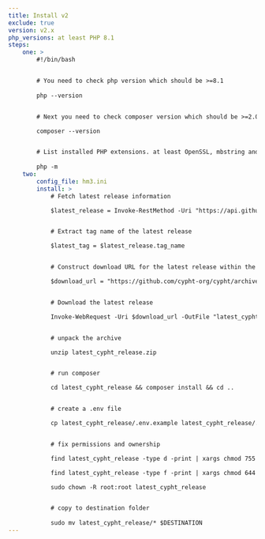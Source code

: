 ```yaml
---
title: Install v2
exclude: true
version: v2.x
php_versions: at least PHP 8.1
steps:
    one: >
        #!/bin/bash


        # You need to check php version which should be >=8.1
        
        php --version


        # Next you need to check composer version which should be >=2.0.0

        composer --version


        # List installed PHP extensions. at least OpenSSL, mbstring and cURL should be in the list
        
        php -m
    two:
        config_file: hm3.ini
        install: >
            # Fetch latest release information

            $latest_release = Invoke-RestMethod -Uri "https://api.github.com/repos/cypht-org/cypht/releases/latest"


            # Extract tag name of the latest release

            $latest_tag = $latest_release.tag_name


            # Construct download URL for the latest release within the 2.x series

            $download_url = "https://github.com/cypht-org/cypht/archive/refs/tags/$latest_tag.zip"


            # Download the latest release

            Invoke-WebRequest -Uri $download_url -OutFile "latest_cypht_release.zip"


            # unpack the archive

            unzip latest_cypht_release.zip


            # run composer

            cd latest_cypht_release && composer install && cd ..


            # create a .env file

            cp latest_cypht_release/.env.example latest_cypht_release/.env


            # fix permissions and ownership

            find latest_cypht_release -type d -print | xargs chmod 755

            find latest_cypht_release -type f -print | xargs chmod 644

            sudo chown -R root:root latest_cypht_release


            # copy to destination folder
            
            sudo mv latest_cypht_release/* $DESTINATION
---
```

